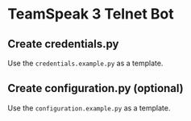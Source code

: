 # TeamSpeak 3 Telnet Bot

## Create credentials.py

Use the `credentials.example.py` as a template.

## Create configuration.py (optional)

Use the `configuration.example.py` as a template.

